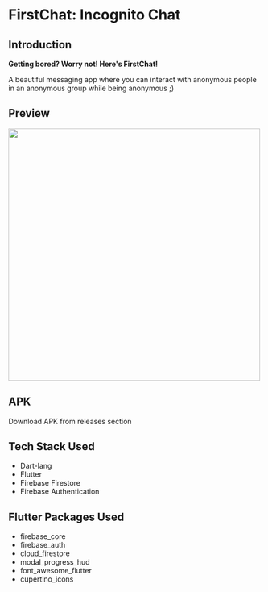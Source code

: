 # FirstChat: Incognito Chat

## Introduction

<b>Getting bored? Worry not! Here's FirstChat!</b>

A beautiful messaging app where you can interact with anonymous people in an anonymous group while being anonymous ;)

## Preview

<img height="500" src="https://github.com/srockstech/first_chat/blob/main/images/preview.gif">

## APK

Download APK from releases section

## Tech Stack Used

- Dart-lang
- Flutter
- Firebase Firestore
- Firebase Authentication

## Flutter Packages Used

- firebase_core
- firebase_auth
- cloud_firestore
- modal_progress_hud
- font_awesome_flutter
- cupertino_icons